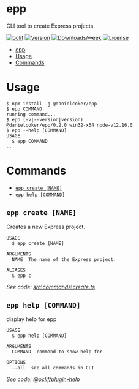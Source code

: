 # epp

CLI tool to create Express projects.

[![oclif](https://img.shields.io/badge/cli-oclif-brightgreen.svg)](https://oclif.io)
[![Version](https://img.shields.io/npm/v/@danielcoker/epp.svg)](https://npmjs.org/package/@danielcoker/epp)
[![Downloads/week](https://img.shields.io/npm/dw/@danielcoker/epp.svg)](https://npmjs.org/package/@danielcoker/epp)
[![License](https://img.shields.io/npm/l/epp.svg)](https://github.com/danielcoker/epp/blob/master/package.json)

<!-- toc -->
* [epp](#epp)
* [Usage](#usage)
* [Commands](#commands)
<!-- tocstop -->

# Usage

<!-- usage -->
```sh-session
$ npm install -g @danielcoker/epp
$ epp COMMAND
running command...
$ epp (-v|--version|version)
@danielcoker/epp/0.2.0 win32-x64 node-v12.16.0
$ epp --help [COMMAND]
USAGE
  $ epp COMMAND
...
```
<!-- usagestop -->

# Commands

<!-- commands -->
* [`epp create [NAME]`](#epp-create-name)
* [`epp help [COMMAND]`](#epp-help-command)

## `epp create [NAME]`

Creates a new Express project.

```
USAGE
  $ epp create [NAME]

ARGUMENTS
  NAME  The name of the Express project.

ALIASES
  $ epp c
```

_See code: [src\commands\create.ts](https://github.com/danielcoker/epp/blob/v0.2.0/src\commands\create.ts)_

## `epp help [COMMAND]`

display help for epp

```
USAGE
  $ epp help [COMMAND]

ARGUMENTS
  COMMAND  command to show help for

OPTIONS
  --all  see all commands in CLI
```

_See code: [@oclif/plugin-help](https://github.com/oclif/plugin-help/blob/v3.2.0/src\commands\help.ts)_
<!-- commandsstop -->
